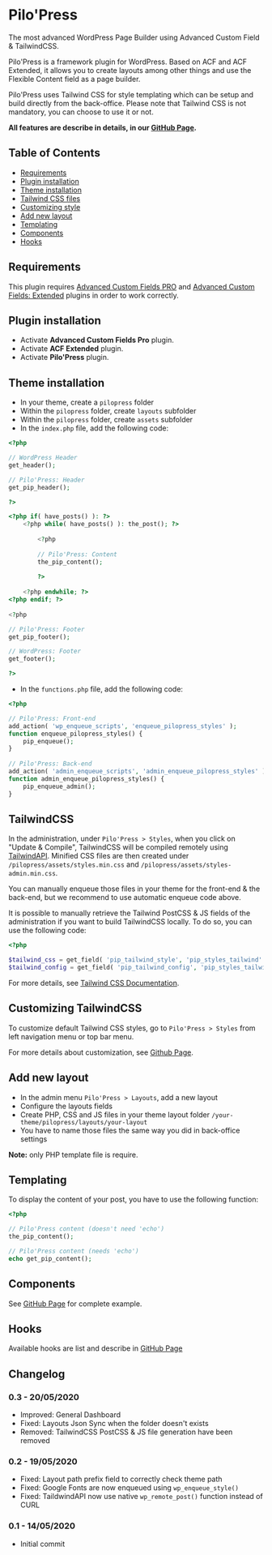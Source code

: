 # Pilo'Press

The most advanced WordPress Page Builder using Advanced Custom Field & TailwindCSS.

Pilo'Press is a framework plugin for WordPress. Based on ACF and ACF Extended, it allows you to create layouts among other things and use the Flexible Content field as a page builder.

Pilo'Press uses Tailwind CSS for style templating which can be setup and build directly from the back-office.
Please note that Tailwind CSS is not mandatory, you can choose to use it or not. 

**All features are describe in details, in our [GitHub Page](https://pilot-in.github.io/PiloPress/).**

## Table of Contents

- [Requirements](#requirements)
- [Plugin installation](#plugin-installation)
- [Theme installation](#theme-installation)
- [Tailwind CSS files](#tailwind-css-files)
- [Customizing style](#customizing-style)
- [Add new layout](#add-new-layout)
- [Templating](#templating)
- [Components](#components)
- [Hooks](#hooks)

## Requirements

This plugin requires [Advanced Custom Fields PRO](https://www.advancedcustomfields.com/pro/) and [Advanced Custom Fields: Extended](https://wordpress.org/plugins/acf-extended/) plugins in order to work correctly.

## Plugin installation

- Activate **Advanced Custom Fields Pro** plugin.
- Activate **ACF Extended** plugin.
- Activate **Pilo'Press** plugin.

## Theme installation

- In your theme, create a `pilopress` folder
- Within the `pilopress` folder, create `layouts` subfolder
- Within the `pilopress` folder, create `assets` subfolder
- In the `index.php` file, add the following code:
```php
<?php 

// WordPress Header
get_header(); 

// Pilo'Press: Header
get_pip_header();

?>

<?php if( have_posts() ): ?>
    <?php while( have_posts() ): the_post(); ?>
        
        <?php 
        
        // Pilo'Press: Content
        the_pip_content();
        
        ?>
    
    <?php endwhile; ?>
<?php endif; ?>
    
<?php 

// Pilo'Press: Footer
get_pip_footer();

// WordPress: Footer
get_footer();

?>
```

- In the `functions.php` file, add the following code:

```php
<?php

// Pilo'Press: Front-end
add_action( 'wp_enqueue_scripts', 'enqueue_pilopress_styles' );
function enqueue_pilopress_styles() {
    pip_enqueue();
}
 
// Pilo'Press: Back-end
add_action( 'admin_enqueue_scripts', 'admin_enqueue_pilopress_styles' );
function admin_enqueue_pilopress_styles() {
    pip_enqueue_admin();
}
```

## TailwindCSS

In the administration, under `Pilo'Press > Styles`, when you click on "Update & Compile", TailwindCSS will be compiled remotely using [TailwindAPI](https://www.tailwindapi.com/). Minified CSS files are then created under `/pilopress/assets/styles.min.css` and `/pilopress/assets/styles-admin.min.css`.

You can manually enqueue those files in your theme for the front-end & the back-end, but we recommend to use automatic enqueue code above.

It is possible to manually retrieve the Tailwind PostCSS & JS fields of the administration if you want to build TailwindCSS locally. To do so, you can use the following code:

```php
<?php

$tailwind_css = get_field( 'pip_tailwind_style', 'pip_styles_tailwind' );
$tailwind_config = get_field( 'pip_tailwind_config', 'pip_styles_tailwind' );
```

For more details, see [Tailwind CSS Documentation](https://tailwindcss.com/docs/installation/).

## Customizing TailwindCSS

To customize default Tailwind CSS styles, go to `Pilo'Press > Styles` from left navigation menu or top bar menu.
 
For more details about customization, see [Github Page](https://pilot-in.github.io/PiloPress/docs/customizing-styles/).

## Add new layout

- In the admin menu `Pilo'Press > Layouts`, add a new layout
- Configure the layouts fields
- Create PHP, CSS and JS files in your theme layout folder `/your-theme/pilopress/layouts/your-layout`
- You have to name those files the same way you did in back-office settings

**Note:** only PHP template file is require.

## Templating

To display the content of your post, you have to use the following function:
```php
<?php

// Pilo'Press content (doesn't need 'echo')
the_pip_content();

// Pilo'Press content (needs 'echo')
echo get_pip_content();
```

## Components

See [GitHub Page](https://pilot-in.github.io/PiloPress/docs/components/) for complete example.

## Hooks

Available hooks are list and describe in [GitHub Page](https://pilot-in.github.io/PiloPress/docs/hooks/)

## Changelog

### 0.3 - 20/05/2020
* Improved: General Dashboard
* Fixed: Layouts Json Sync when the folder doesn't exists
* Removed: TailwindCSS PostCSS & JS file generation have been removed

### 0.2 - 19/05/2020
* Fixed: Layout path prefix field to correctly check theme path
* Fixed: Google Fonts are now enqueued using `wp_enqueue_style()`
* Fixed: TaildwindAPI now use native `wp_remote_post()` function instead of CURL

### 0.1 - 14/05/2020
* Initial commit